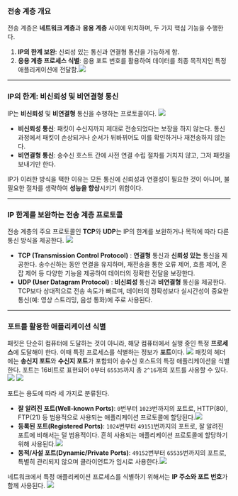 <h3 id="전송-계층-개요">전송 계층 개요</h3>
<p>전송 계층은 <strong>네트워크 계층</strong>과 <strong>응용 계층</strong> 사이에 위치하며, 두 가지 핵심 기능을 수행한다.</p>
<ol>
<li><strong>IP의 한계 보완</strong>: 신뢰성 있는 통신과 연결형 통신을 가능하게 함.</li>
<li><strong>응용 계층 프로세스 식별</strong>: 응용 포트 번호를 활용하여 데이터를 최종 목적지인 특정 애플리케이션에 전달함.<img src="https://velog.velcdn.com/images/kdhun-0814/post/3a690b2e-91ef-4217-b194-adf4f6e1dc1b/image.png" />

</li>
</ol>
<hr />
<h3 id="ip의-한계-비신뢰성-및-비연결형-통신">IP의 한계: 비신뢰성 및 비연결형 통신</h3>
<p>IP는 <strong>비신뢰성</strong> 및 <strong>비연결형</strong> 통신을 수행하는 프로토콜이다.
<img src="https://velog.velcdn.com/images/kdhun-0814/post/5620a406-1630-4d8c-b923-e09bb5b6c7af/image.png" /></p>
<ul>
<li><strong>비신뢰성 통신</strong>: 패킷이 수신지까지 제대로 전송되었다는 보장을 하지 않는다. 통신 과정에서 패킷이 손상되거나 순서가 뒤바뀌어도 이를 확인하거나 재전송하지 않는다.</li>
<li><strong>비연결형 통신</strong>: 송수신 호스트 간에 사전 연결 수립 절차를 거치지 않고, 그저 패킷을 보내기만 한다.</li>
</ul>
<p>IP가 이러한 방식을 택한 이유는 모든 통신에 신뢰성과 연결성이 필요한 것이 아니며, 불필요한 절차를 생략하여 <strong>성능을 향상</strong>시키기 위함이다.</p>
<hr />
<h3 id="ip-한계를-보완하는-전송-계층-프로토콜">IP 한계를 보완하는 전송 계층 프로토콜</h3>
<p>전송 계층의 주요 프로토콜인 <strong>TCP</strong>와 <strong>UDP</strong>는 IP의 한계를 보완하거나 목적에 따라 다른 통신 방식을 제공한다.
<img src="https://velog.velcdn.com/images/kdhun-0814/post/60fa2e8e-120b-41e2-9721-0c9c49062372/image.png" /></p>
<ul>
<li><strong>TCP (Transmission Control Protocol)</strong>
: <strong>연결형</strong> 통신과 <strong>신뢰성 있는</strong> 통신을 제공한다. 송수신하는 동안 연결을 유지하며, 재전송을 통한 오류 제어, 흐름 제어, 혼잡 제어 등 다양한 기능을 제공하여 데이터의 정확한 전달을 보장한다.</li>
<li><strong>UDP (User Datagram Protocol)</strong>
: <strong>비신뢰성</strong> 통신과 <strong>비연결형</strong> 통신을 제공한다. TCP보다 상대적으로 전송 속도가 빠르며, 데이터의 정확성보다 실시간성이 중요한 통신(예: 영상 스트리밍, 음성 통화)에 주로 사용된다.</li>
</ul>
<hr />
<h3 id="포트를-활용한-애플리케이션-식별">포트를 활용한 애플리케이션 식별</h3>
<p>패킷은 단순히 컴퓨터에 도달하는 것이 아니라, 해당 컴퓨터에서 실행 중인 특정 <strong>프로세스</strong>에 도달해야 한다. 이때 특정 프로세스를 식별하는 정보가 <strong>포트</strong>이다.
<img src="https://velog.velcdn.com/images/kdhun-0814/post/72f26d3f-06d0-44f1-bfdd-f68b2704610a/image.png" />
패킷의 헤더에는 <strong>송신지 포트</strong>와 <strong>수신지 포트</strong>가 포함되어 송수신 호스트의 특정 애플리케이션을 식별한다. 포트는 16비트로 표현되어 <code>0</code>부터 <code>65535</code>까지 총 <code>2^16</code>개의 포트를 사용할 수 있다.
<img src="https://velog.velcdn.com/images/kdhun-0814/post/bc0579d9-fd6f-4daa-b140-d2fde3157855/image.png" />
<img src="https://velog.velcdn.com/images/kdhun-0814/post/785d9dbe-7e6a-4a5b-a21d-e7b73fdeb169/image.png" /></p>
<p>포트는 용도에 따라 세 가지로 분류된다.</p>
<ul>
<li><strong>잘 알려진 포트(Well-known Ports)</strong>: <code>0</code>번부터 <code>1023</code>번까지의 포트로, HTTP(80), FTP(21) 등 범용적으로 사용되는 애플리케이션 프로토콜에 할당된다.<img src="https://velog.velcdn.com/images/kdhun-0814/post/6be7e9c3-71e4-47af-b9f0-57c5800adfc7/image.png" /></li>
<li><strong>등록된 포트(Registered Ports)</strong>: <code>1024</code>번부터 <code>49151</code>번까지의 포트로, 잘 알려진 포트에 비해서는 덜 범용적이다. 흔히 사용되는 애플리케이션 프로토콜에 할당하기 위해 사용된다.<img src="https://velog.velcdn.com/images/kdhun-0814/post/fb5466f2-8bc4-4de3-8d50-f771f15298d3/image.png" /></li>
<li><strong>동적/사설 포트(Dynamic/Private Ports)</strong>: <code>49152</code>번부터 <code>65535</code>번까지의 포트로, 특별히 관리되지 않으며 클라이언트가 임시로 사용한다.<img src="https://velog.velcdn.com/images/kdhun-0814/post/6acb21b9-d050-4ae8-9031-42548daae066/image.png" />

</li>
</ul>
<p>네트워크에서 특정 애플리케이션 프로세스를 식별하기 위해서는 <strong>IP 주소와 포트 번호</strong>가 함께 사용된다.
<img src="https://velog.velcdn.com/images/kdhun-0814/post/c42125cf-b955-4fbc-95b2-91a097315427/image.png" /></p>